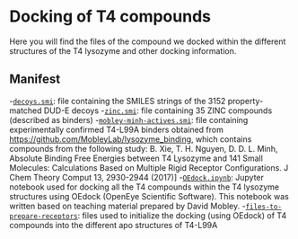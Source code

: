 # Docking of T4 compounds

Here you will find the files of the compound we docked within the different structures of the T4 lysozyme and other docking information.

## Manifest

-[`decoys.smi`](decoys.smi): file containing the SMILES strings of the 3152 property-matched DUD-E decoys
-[`zinc.smi`](zinc.smi): file containing 35 ZINC compounds (described as binders)
-[`mobley-minh-actives.smi`](mobley-minh-actives.smi): file containing experimentally confirmed T4-L99A binders obtained from https://github.com/MobleyLab/lysozyme_binding, which contains compounds from the following study: B. Xie, T. H. Nguyen, D. D. L. Minh, Absolute Binding Free Energies between T4 Lysozyme and 141 Small Molecules: Calculations Based on Multiple Rigid Receptor Configurations. J Chem Theory Comput 13, 2930-2944 (2017)]
-[`OEdock.ipynb`](OEdock.ipynb): Jupyter notebook used for docking all the T4 compounds within the T4 lysozyme structures using OEdock (OpenEye Scientific Software). This notebook was written based on teaching material prepared by David Mobley.
-[`files-to-prepare-receptors`](files-to-prepare-receptors): files used to initialize the docking (using OEdock) of T4 compounds into the different apo structures of T4-L99A

